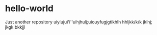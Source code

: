 # hello-world
Just another repository
 uiylujui'i''uihjhulj;uiouyfugjgtikhlh
 hhljkk/k/k
 jklhj;
 jkgk
 bkkjjl
